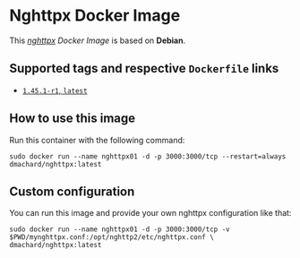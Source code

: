 # Nghttpx Docker Image

This *[nghttpx](https://github.com/nghttp2/nghttp2/) Docker Image* is based on **Debian**.

## Supported tags and respective `Dockerfile` links

- [`1.45.1-r1`, `latest`](https://github.com/dmachard/nghttpx-docker/tree/main/1.45.1)

## How to use this image

Run this container with the following command:

```
sudo docker run --name nghttpx01 -d -p 3000:3000/tcp --restart=always dmachard/nghttpx:latest
```

## Custom configuration

You can run this image and provide your own nghttpx configuration like that:

```
sudo docker run --name nghttpx01 -d -p 3000:3000/tcp -v $PWD/mynghttpx.conf:/opt/nghttp2/etc/nghttpx.conf \
dmachard/nghttpx:latest
```